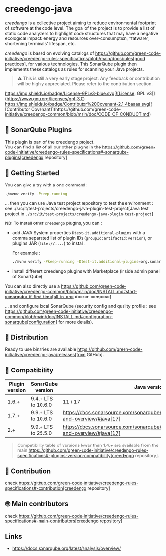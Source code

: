 creedengo-java
===========

_creedengo_ is a collective project aiming to reduce environmental footprint of software at the code level. The goal of
the project is to provide a list of static code analyzers to highlight code structures that may have a negative
ecological impact: energy and resources over-consumption, "fatware", shortening terminals' lifespan, etc.

_creedengo_ is based on evolving catalogs
of https://github.com/green-code-initiative/creedengo-rules-specifications/blob/main/docs/rules[good practices], for various technologies.
This
SonarQube plugin then implements these catalogs as rules for scanning your Java projects.

> ⚠️ This is still a very early stage project. Any feedback or contribution will be highly appreciated. Please
> refer to the contribution section.

https://img.shields.io/badge/License-GPLv3-blue.svg[![License: GPL v3]](https://www.gnu.org/licenses/gpl-3.0)
https://img.shields.io/badge/Contributor%20Covenant-2.1-4baaaa.svg[![Contributor Covenant]](https://github.com/green-code-initiative/creedengo-common/blob/main/doc/CODE_OF_CONDUCT.md)

🌿 SonarQube Plugins
-------------------

This plugin is part of the creedengo project.\
You can find a list of all our other plugins in
the https://github.com/green-code-initiative/creedengo-rules-specifications#-sonarqube-plugins[creedengo repository]

🚀 Getting Started
------------------

You can give a try with a one command:

```sh
./mvnw verify -Pkeep-running
```

... then you can use Java test project repository to test the environment : see ./src/it/test-projects/creedengo-java-plugin-test-project[Java test project in `./src/it/test-projects/creedengo-java-plugin-test-project`]

NB: To install other `creedengo` plugins, you can :

- add JAVA System properties `Dtest-it.additional-plugins` with a comma separated list of plugin IDs (`groupId:artifactId:version`), or plugins JAR (`file://....`) to install.

  For example :

  ```sh
  ./mvnw verify -Pkeep-running -Dtest-it.additional-plugins=org.sonarsource.javascript:sonar-plugin:10.1.0.21143
  ```
- install different creedengo plugins with Marketplace (inside admin panel of SonarQube)

You can also directly use a https://github.com/green-code-initiative/creedengo-common/blob/main/doc/INSTALL.md#start-sonarqube-if-first-time[all-in-one docker-compose]

... and configure local SonarQube (security config and quality profile : see https://github.com/green-code-initiative/creedengo-common/blob/main/doc/INSTALL.md#configuration-sonarqube[configuration] for more details).

🛒 Distribution
------------------

Ready to use binaries are available https://github.com/green-code-initiative/creedengo-java/releases[from GitHub].

🧩 Compatibility
-----------------

| Plugin version | SonarQube version   | Java version                                                                                   |
|----------------|---------------------|------------------------------------------------------------------------------------------------|
| 1.6.+          | 9.4.+ LTS to 10.6.0 | 11 / 17                                                                                        |
| 1.7.+          | 9.9.+ LTS to 10.6.0 | https://docs.sonarsource.com/sonarqube/9.9/requirements/prerequisites-and-overview/#java[17] |
| 2.+            | 9.9.+ LTS to 25.5.0 | https://docs.sonarsource.com/sonarqube/9.9/requirements/prerequisites-and-overview/#java[17] |

> Compatibility table of versions lower than 1.4.+ are available from the
> main https://github.com/green-code-initiative/creedengo-rules-specifications#-plugins-version-compatibility[creedengo repository].

🤝 Contribution
---------------

check https://github.com/green-code-initiative/creedengo-rules-specifications#-contribution[creedengo repository]

🤓 Main contributors
--------------------

check https://github.com/green-code-initiative/creedengo-rules-specifications#-main-contributors[creedengo repository]

Links
-----

- https://docs.sonarqube.org/latest/analysis/overview/
